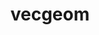 ---
title: "vecgeom"
layout: cache
categories: [package, develop]
meta: {"compilers": ["gcc@=11.4.0"], "num_specs": 26, "num_specs_by_stack": {"hep": 26, "root": 26}, "oss": ["ubuntu22.04"], "platforms": ["linux"], "stacks": ["hep", "root"], "targets": ["x86_64_v3"], "versions": ["1.2.10"]}
spec_details: [{"compiler": "gcc@=11.4.0", "hash": "2u6ugau42gv523ejpn6nynaujdkjwqup", "os": "ubuntu22.04", "platform": "linux", "size": "-", "stacks": ["hep", "root"], "target": "x86_64_v3", "variants": ["build_system=cmake", "build_type=Release", "+cuda", "cuda_arch=80", "cxxstd=20", "+gdml", "+geant4", "generator=make", "~ipo", "+root", "+shared"], "versions": ["1.2.10"]}, {"compiler": "gcc@=11.4.0", "hash": "4qlmhrlvvzeng7rtco7u65jeapkttf2l", "os": "ubuntu22.04", "platform": "linux", "size": "-", "stacks": ["hep", "root"], "target": "x86_64_v3", "variants": ["build_system=cmake", "build_type=Release", "+cuda", "cuda_arch=80", "cxxstd=20", "+gdml", "+geant4", "generator=make", "~ipo", "+root", "+shared"], "versions": ["1.2.10"]}, {"compiler": "gcc@=11.4.0", "hash": "7iv43cpj2jzd6y6h3j2yxlttsaf6i5bb", "os": "ubuntu22.04", "platform": "linux", "size": "-", "stacks": ["hep", "root"], "target": "x86_64_v3", "variants": ["build_system=cmake", "build_type=Release", "+cuda", "cuda_arch=80", "cxxstd=20", "+gdml", "+geant4", "generator=make", "~ipo", "+root", "+shared"], "versions": ["1.2.10"]}, {"compiler": "gcc@=11.4.0", "hash": "ag2nfwoqpvkjmdzloy363tprwk64w3oq", "os": "ubuntu22.04", "platform": "linux", "size": "-", "stacks": ["hep", "root"], "target": "x86_64_v3", "variants": ["build_system=cmake", "build_type=Release", "~cuda", "cxxstd=20", "+gdml", "+geant4", "generator=make", "~ipo", "+root", "+shared"], "versions": ["1.2.10"]}, {"compiler": "gcc@=11.4.0", "hash": "b2smiwkzknum4l2h4u5lpndpzqoo2ius", "os": "ubuntu22.04", "platform": "linux", "size": "-", "stacks": ["hep", "root"], "target": "x86_64_v3", "variants": ["build_system=cmake", "build_type=Release", "~cuda", "cxxstd=20", "+gdml", "+geant4", "generator=make", "~ipo", "+root", "+shared"], "versions": ["1.2.10"]}, {"compiler": "gcc@=11.4.0", "hash": "bxa5uxssw7rpbizfqeop73uek3fxv4eg", "os": "ubuntu22.04", "platform": "linux", "size": "-", "stacks": ["hep", "root"], "target": "x86_64_v3", "variants": ["build_system=cmake", "build_type=Release", "+cuda", "cuda_arch=80", "cxxstd=20", "+gdml", "+geant4", "generator=make", "~ipo", "+root", "+shared"], "versions": ["1.2.10"]}, {"compiler": "gcc@=11.4.0", "hash": "cyagkks7zioqpdmrvxe6g4z5tviatfko", "os": "ubuntu22.04", "platform": "linux", "size": "-", "stacks": ["hep", "root"], "target": "x86_64_v3", "variants": ["build_system=cmake", "build_type=Release", "+cuda", "cuda_arch=80", "cxxstd=20", "+gdml", "+geant4", "generator=make", "~ipo", "+root", "+shared"], "versions": ["1.2.10"]}, {"compiler": "gcc@=11.4.0", "hash": "dc3y62yzeiarmhdf6a267svg5dt2xuwh", "os": "ubuntu22.04", "platform": "linux", "size": "-", "stacks": ["hep", "root"], "target": "x86_64_v3", "variants": ["build_system=cmake", "build_type=Release", "+cuda", "cuda_arch=80", "cxxstd=20", "+gdml", "+geant4", "generator=make", "~ipo", "+root", "+shared"], "versions": ["1.2.10"]}, {"compiler": "gcc@=11.4.0", "hash": "egzlikegilsa4r53vptnsjnkr23ev6m4", "os": "ubuntu22.04", "platform": "linux", "size": "-", "stacks": ["hep", "root"], "target": "x86_64_v3", "variants": ["build_system=cmake", "build_type=Release", "+cuda", "cuda_arch=80", "cxxstd=20", "+gdml", "+geant4", "generator=make", "~ipo", "+root", "+shared"], "versions": ["1.2.10"]}, {"compiler": "gcc@=11.4.0", "hash": "eysyoq6ebuiav4ltaqpy5w3hgu5g3fvw", "os": "ubuntu22.04", "platform": "linux", "size": "-", "stacks": ["hep", "root"], "target": "x86_64_v3", "variants": ["build_system=cmake", "build_type=Release", "~cuda", "cxxstd=20", "+gdml", "+geant4", "generator=make", "~ipo", "+root", "+shared"], "versions": ["1.2.10"]}, {"compiler": "gcc@=11.4.0", "hash": "f4lvuwp7m2kq56qajuwpbjrvwq6xptqh", "os": "ubuntu22.04", "platform": "linux", "size": "-", "stacks": ["hep", "root"], "target": "x86_64_v3", "variants": ["build_system=cmake", "build_type=Release", "~cuda", "cxxstd=20", "+gdml", "+geant4", "generator=make", "~ipo", "+root", "+shared"], "versions": ["1.2.10"]}, {"compiler": "gcc@=11.4.0", "hash": "haix25cpq6gxhxqma5poefibhe3vktw6", "os": "ubuntu22.04", "platform": "linux", "size": "-", "stacks": ["hep", "root"], "target": "x86_64_v3", "variants": ["build_system=cmake", "build_type=Release", "~cuda", "cxxstd=20", "+gdml", "+geant4", "generator=make", "~ipo", "+root", "+shared"], "versions": ["1.2.10"]}, {"compiler": "gcc@=11.4.0", "hash": "j2bcobgaff3gpbcynmf4njv3tupl662y", "os": "ubuntu22.04", "platform": "linux", "size": "-", "stacks": ["hep", "root"], "target": "x86_64_v3", "variants": ["build_system=cmake", "build_type=Release", "+cuda", "cuda_arch=80", "cxxstd=20", "+gdml", "+geant4", "generator=make", "~ipo", "+root", "+shared"], "versions": ["1.2.10"]}, {"compiler": "gcc@=11.4.0", "hash": "km6hcbdwugm45gbdnhu3fyj647x7nuux", "os": "ubuntu22.04", "platform": "linux", "size": "-", "stacks": ["hep", "root"], "target": "x86_64_v3", "variants": ["build_system=cmake", "build_type=Release", "~cuda", "cxxstd=20", "+gdml", "+geant4", "generator=make", "~ipo", "+root", "+shared"], "versions": ["1.2.10"]}, {"compiler": "gcc@=11.4.0", "hash": "les6egehau44wkdvlcksobgjiir5hxz5", "os": "ubuntu22.04", "platform": "linux", "size": "-", "stacks": ["hep", "root"], "target": "x86_64_v3", "variants": ["build_system=cmake", "build_type=Release", "+cuda", "cuda_arch=80", "cxxstd=20", "+gdml", "+geant4", "generator=make", "~ipo", "+root", "+shared"], "versions": ["1.2.10"]}, {"compiler": "gcc@=11.4.0", "hash": "mbnysa6s3ygzcaey5bqaapewfsybfqea", "os": "ubuntu22.04", "platform": "linux", "size": "-", "stacks": ["hep", "root"], "target": "x86_64_v3", "variants": ["build_system=cmake", "build_type=Release", "~cuda", "cxxstd=20", "+gdml", "+geant4", "generator=make", "~ipo", "+root", "+shared"], "versions": ["1.2.10"]}, {"compiler": "gcc@=11.4.0", "hash": "nrg64bwkjxemi5l32o7pbfbnfchkeqop", "os": "ubuntu22.04", "platform": "linux", "size": "-", "stacks": ["hep", "root"], "target": "x86_64_v3", "variants": ["build_system=cmake", "build_type=Release", "~cuda", "cxxstd=20", "+gdml", "+geant4", "generator=make", "~ipo", "+root", "+shared"], "versions": ["1.2.10"]}, {"compiler": "gcc@=11.4.0", "hash": "oyyiddxxgwlo2sfl3jfayjgsbzxeg6yk", "os": "ubuntu22.04", "platform": "linux", "size": "-", "stacks": ["hep", "root"], "target": "x86_64_v3", "variants": ["build_system=cmake", "build_type=Release", "+cuda", "cuda_arch=80", "cxxstd=20", "+gdml", "+geant4", "generator=make", "~ipo", "+root", "+shared"], "versions": ["1.2.10"]}, {"compiler": "gcc@=11.4.0", "hash": "re5hts4mjczwcfrtfnpm3udwivqhosqh", "os": "ubuntu22.04", "platform": "linux", "size": "-", "stacks": ["hep", "root"], "target": "x86_64_v3", "variants": ["build_system=cmake", "build_type=Release", "+cuda", "cuda_arch=80", "cxxstd=20", "+gdml", "+geant4", "generator=make", "~ipo", "+root", "+shared"], "versions": ["1.2.10"]}, {"compiler": "gcc@=11.4.0", "hash": "sqy6ar2bh4tfe6xec763kab6wcf26xrn", "os": "ubuntu22.04", "platform": "linux", "size": "-", "stacks": ["hep", "root"], "target": "x86_64_v3", "variants": ["build_system=cmake", "build_type=Release", "~cuda", "cxxstd=20", "+gdml", "+geant4", "generator=make", "~ipo", "+root", "+shared"], "versions": ["1.2.10"]}, {"compiler": "gcc@=11.4.0", "hash": "uukgmwmm7opv5tjlckldlieif3jhpfdf", "os": "ubuntu22.04", "platform": "linux", "size": "-", "stacks": ["hep", "root"], "target": "x86_64_v3", "variants": ["build_system=cmake", "build_type=Release", "~cuda", "cxxstd=20", "+gdml", "+geant4", "generator=make", "~ipo", "+root", "+shared"], "versions": ["1.2.10"]}, {"compiler": "gcc@=11.4.0", "hash": "wsu62wv7jkc322pybdi3ehzbysiupjpb", "os": "ubuntu22.04", "platform": "linux", "size": "-", "stacks": ["hep", "root"], "target": "x86_64_v3", "variants": ["build_system=cmake", "build_type=Release", "+cuda", "cuda_arch=80", "cxxstd=20", "+gdml", "+geant4", "generator=make", "~ipo", "+root", "+shared"], "versions": ["1.2.10"]}, {"compiler": "gcc@=11.4.0", "hash": "xb6hv3rc4ktr4rp7rnwtno6ruvwjph5z", "os": "ubuntu22.04", "platform": "linux", "size": "-", "stacks": ["hep", "root"], "target": "x86_64_v3", "variants": ["build_system=cmake", "build_type=Release", "~cuda", "cxxstd=20", "+gdml", "+geant4", "generator=make", "~ipo", "+root", "+shared"], "versions": ["1.2.10"]}, {"compiler": "gcc@=11.4.0", "hash": "xymd3m6vge4zba5o42jq2lfb6nuo62ll", "os": "ubuntu22.04", "platform": "linux", "size": "-", "stacks": ["hep", "root"], "target": "x86_64_v3", "variants": ["build_system=cmake", "build_type=Release", "~cuda", "cxxstd=20", "+gdml", "+geant4", "generator=make", "~ipo", "+root", "+shared"], "versions": ["1.2.10"]}, {"compiler": "gcc@=11.4.0", "hash": "z37mya7mbdb2jwqsrg4ayuywaehpdfrh", "os": "ubuntu22.04", "platform": "linux", "size": "-", "stacks": ["hep", "root"], "target": "x86_64_v3", "variants": ["build_system=cmake", "build_type=Release", "+cuda", "cuda_arch=80", "cxxstd=20", "+gdml", "+geant4", "generator=make", "~ipo", "+root", "+shared"], "versions": ["1.2.10"]}, {"compiler": "gcc@=11.4.0", "hash": "zbul5bqenjyli52fjbejdxg66rb462e4", "os": "ubuntu22.04", "platform": "linux", "size": "-", "stacks": ["hep", "root"], "target": "x86_64_v3", "variants": ["build_system=cmake", "build_type=Release", "~cuda", "cxxstd=20", "+gdml", "+geant4", "generator=make", "~ipo", "+root", "+shared"], "versions": ["1.2.10"]}]
---